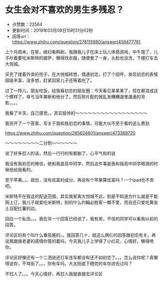 # 女生会对不喜欢的男生多残忍？
- 点赞数：22564
- 更新时间：2019年03月08日15时31分02秒
- 回答url：https://www.zhihu.com/question/278115980/answer/458477781
<body>
 <p data-pid="M81UrY5c">上个月周末，在家，媳妇看韩剧，我跟我儿子在床上玩儿体感游戏，中午饿了，儿子吵着要吃米斯特的披萨，懒得找衣服，随便套了一身，头脸也没洗，下楼打车去大悦城。</p>
 <p data-pid="wmypjKqf">买完了提着外卖的兜子，在大悦城转悠，偶遇初恋，打了个招呼，发现初恋的表情超级丰富，没多想，赶紧回家儿子还等着吃了。</p>
 <p data-pid="J_6I9E1E">过了一阵儿，朋友吃饭，给我看初恋的朋友圈：今天看见某某某了，现在都混成这个模样了，幸亏当年果断和他分了。然后照片配的我乱发糟糟邋里邋遢的背影。。。。</p>
 <p data-pid="8l6WkbnF">我看了半天，自己感觉。。其实挺帅的～～～～～～～～～～～～～～～～～</p>
 <p data-pid="UWmBnyBb">我另开了一个答案，写关于我和我初恋的事情，可能大伙不至于看的这么费劲</p>
 <p data-pid="Dkv7bFZ1"><a href="https://www.zhihu.com/question/285624801/answer/473389720" class="internal"><span class="invisible">https://www.</span><span class="visible">zhihu.com/question/2856</span><span class="invisible">24801/answer/473389720</span><span class="ellipsis"></span></a></p>
 <p data-pid="nsMwySSa">～～～～～～～～二分割～～～～～～</p>
 <p data-pid="pFZb7Rzb">说了好多怼人的话，然后一行行的有都删了，心平气和的说</p>
 <p data-pid="F1TPoMH7">我没有我初恋的微信，她和我是高中同学，然后这件事是我和我高中同学喝酒的时候他给我看的。</p>
 <p data-pid="nCKW7vh8">至于苹果。。。疏忽，没有炫富的成分，再说有个苹果算炫富吗？一个ipad也不贵吧。</p>
 <p data-pid="8-cbPfO5">米斯特不在我这的配送范围，其实我家离大悦城不远，到是不知道为什么就是不能网上订，我儿子就爱吃米斯特，别的什么约翰必胜客一概不爱，而且还只爱吃黄金土豆配红薯的边。</p>
 <p data-pid="_moZbMVX">回应一个私信。。。我在另一个回答已经说了，我有房，不信的同学可以看我以前的回答。</p>
 <p data-pid="h_S2B6w_">评论区的有个叫什么番茄酱的。。我回答几十，就这么俩仨的回答跟初恋有关，再说我跟我老婆的感情你管的着吗，今天我儿子上学得了小红花，心情好，懒得喷你。</p>
 <p data-pid="PnQJHDyw">评论区好像还有一个二洒说还打车连车都没有还不如初恋了。。。怎么说你呢？真懒得说你，不骂街了。。。你有车吗，大太阳底下晒完的车你进去过吗？</p>
 <p data-pid="mIFH3U1v">不怼人了。。。今天心情好，再怼人我就直接去评论区</p>
</body>